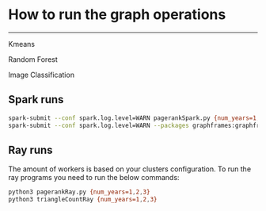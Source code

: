 # How to run the graph operations
--------------------------------------------------------------

Kmeans


Random Forest


Image Classification

## Spark runs

```bash
spark-submit --conf spark.log.level=WARN pagerankSpark.py {num_years=1,2,3} {num_workers=2,3}
spark-submit --conf spark.log.level=WARN --packages graphframes:graphframes:0.8.2-spark3.0-s_2.12 triangleCountSpark.py {num_years=1,2,3} {num_workers=2,3}
```

## Ray runs

The amount of workers is based on your clusters configuration. To run the ray programs you need to run the below commands:
```bash
python3 pagerankRay.py {num_years=1,2,3}
python3 triangleCountRay {num_years=1,2,3}
```
